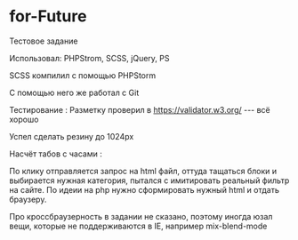 # for-Future
Тестовое задание

Использовал: PHPStrom, SCSS, jQuery, PS

SCSS компилил с помощью PHPStorm 

С помощью него же работал с Git

Тестирование : Разметку проверил в https://validator.w3.org/ --- всё хорошо

Успел сделать резину до 1024px

Насчёт табов с часами :

По клику отправляется запрос на html файл, оттуда тащаться блоки и выбирается нужная категория, 
пытался с имитировать реальный фильтр на сайте. По идеии на php нужно сформировать нужный html и отдать браузеру.

Про кроссбраузерность в задании не сказано, поэтому иногда юзал вещи, которые не поддерживаются в IE, например mix-blend-mode
